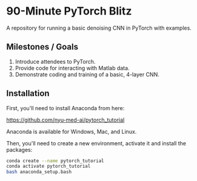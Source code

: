 
# 90-Minute PyTorch Blitz

A repository for running a basic denoising CNN in PyTorch with examples.

## Milestones / Goals

1) Introduce attendees to PyTorch.
2) Provide code for interacting with Matlab data.
3) Demonstrate coding and training of a basic, 4-layer CNN.

## Installation

First, you'll need to install Anaconda from here:

https://github.com/nyu-med-ai/pytorch_tutorial

Anaconda is available for Windows, Mac, and Linux.

Then, you'll need to create a new environment, activate it and install the
packages:

```sh
conda create --name pytorch_tutorial
conda activate pytorch_tutorial
bash anaconda_setup.bash
```
